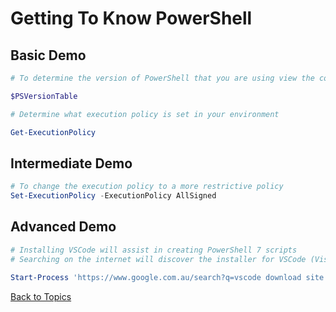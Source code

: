 # Getting To Know PowerShell

## Basic Demo

```PowerShell
# To determine the version of PowerShell that you are using view the contents of this system variable

$PSVersionTable

# Determine what execution policy is set in your environment

Get-ExecutionPolicy
```

## Intermediate Demo

```PowerShell
# To change the execution policy to a more restrictive policy 
Set-ExecutionPolicy -ExecutionPolicy AllSigned
```

## Advanced Demo

```PowerShell
# Installing VSCode will assist in creating PowerShell 7 scripts
# Searching on the internet will discover the installer for VSCode (Visual Studio Code)

Start-Process 'https://www.google.com.au/search?q=vscode download site:code.visualstudio.com'
```


[Back to Topics](../README.md#morning-session)
